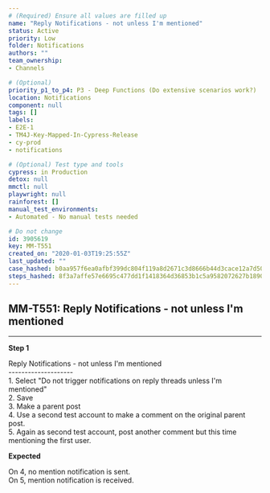 ```yaml
---
# (Required) Ensure all values are filled up
name: "Reply Notifications - not unless I'm mentioned"
status: Active
priority: Low
folder: Notifications
authors: ""
team_ownership: 
- Channels

# (Optional)
priority_p1_to_p4: P3 - Deep Functions (Do extensive scenarios work?)
location: Notifications
component: null
tags: []
labels: 
- E2E-1
- TM4J-Key-Mapped-In-Cypress-Release
- cy-prod
- notifications

# (Optional) Test type and tools
cypress: in Production
detox: null
mmctl: null
playwright: null
rainforest: []
manual_test_environments: 
- Automated - No manual tests needed

# Do not change
id: 3905619
key: MM-T551
created_on: "2020-01-03T19:25:55Z"
last_updated: ""
case_hashed: b0aa957f6ea0afbf399dc804f119a8d2671c3d8666b44d3cace12a7d50428773ea4548a92d23fefca21f019a2056b255
steps_hashed: 8f3a7affe57e6695c477dd1f1418364d36853b1c5a9582072627b1890610748c30cdfed683834ff9951ff444ab798825
---
```


<!-- (Auto-generated) Based on frontmatter's "key" and "name" -->

## MM-T551: Reply Notifications - not unless I'm mentioned

---

**Step 1**

Reply Notifications - not unless I'm mentioned\
\--------------------\
1\. Select "Do not trigger notifications on reply threads unless I'm mentioned"\
2\. Save\
3\. Make a parent post\
4\. Use a second test account to make a comment on the original parent post.\
5\. Again as second test account, post another comment but this time mentioning the first user.

**Expected**

On 4, no mention notification is sent.\
On 5, mention notification is received.
